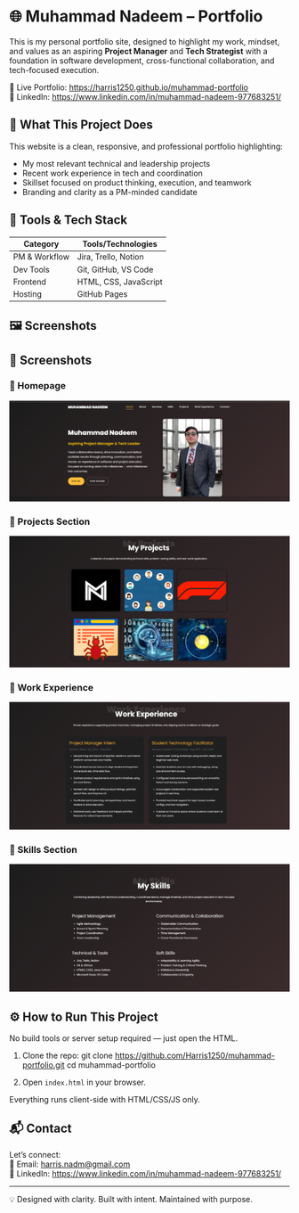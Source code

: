 # 🌐 Muhammad Nadeem – Portfolio

This is my personal portfolio site, designed to highlight my work, mindset, and values as an aspiring **Project Manager** and **Tech Strategist** with a foundation in software development, cross-functional collaboration, and tech-focused execution.

🔗 Live Portfolio: https://harris1250.github.io/muhammad-portfolio  
🔗 LinkedIn: https://www.linkedin.com/in/muhammad-nadeem-977683251/

## 👋 What This Project Does

This website is a clean, responsive, and professional portfolio highlighting:

- My most relevant technical and leadership projects
- Recent work experience in tech and coordination
- Skillset focused on product thinking, execution, and teamwork
- Branding and clarity as a PM-minded candidate

## 🧠 Tools & Tech Stack

| Category       | Tools/Technologies         |
|----------------|-----------------------------|
| PM & Workflow  | Jira, Trello, Notion        |
| Dev Tools      | Git, GitHub, VS Code        |
| Frontend       | HTML, CSS, JavaScript       |
| Hosting        | GitHub Pages                |

## 🖼️ Screenshots

## 📸 Screenshots

### 🔹 Homepage  
![Homepage](screenshots/homepage-screenshot.png)

### 🔹 Projects Section  
![Projects](screenshots/projects-section.png)

### 🔹 Work Experience  
![Work Experience](screenshots/work-experience.png)

### 🔹 Skills Section  
![Skills](screenshots/skills-section.png)

## ⚙️ How to Run This Project

No build tools or server setup required — just open the HTML.

1. Clone the repo:
   git clone https://github.com/Harris1250/muhammad-portfolio.git
   cd muhammad-portfolio

2. Open `index.html` in your browser.

Everything runs client-side with HTML/CSS/JS only.

## 📬 Contact

Let’s connect:  
📧 Email: harris.nadm@gmail.com  
🔗 LinkedIn: https://www.linkedin.com/in/muhammad-nadeem-977683251/

---

💡 Designed with clarity. Built with intent. Maintained with purpose.
